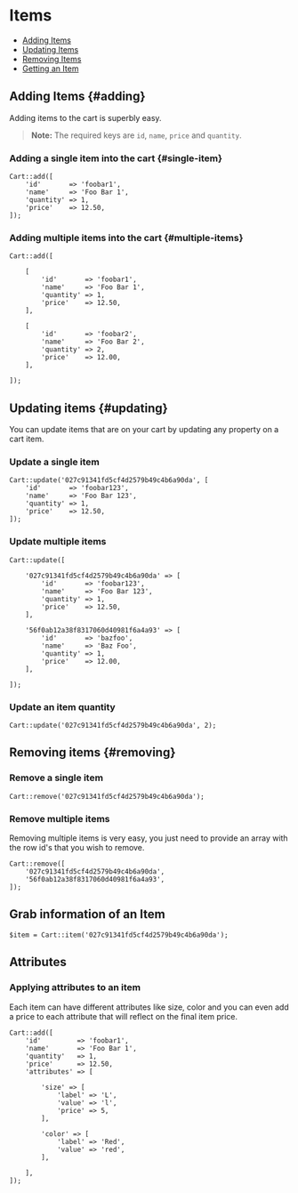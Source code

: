 # Items

- [Adding Items](#adding)
- [Updating Items](#updating)
- [Removing Items](#removing)
- [Getting an Item](#getting)

## Adding Items {#adding}

Adding items to the cart is superbly easy.

> **Note:** The required keys are `id`, `name`, `price` and `quantity`.

### Adding a single item into the cart {#single-item}

	Cart::add([
		'id'       => 'foobar1',
		'name'     => 'Foo Bar 1',
		'quantity' => 1,
		'price'    => 12.50,
	]);

### Adding multiple items into the cart {#multiple-items}

	Cart::add([

		[
			'id'       => 'foobar1',
			'name'     => 'Foo Bar 1',
			'quantity' => 1,
			'price'    => 12.50,
		],

		[
			'id'       => 'foobar2',
			'name'     => 'Foo Bar 2',
			'quantity' => 2,
			'price'    => 12.00,
		],

	]);



## Updating items {#updating}

You can update items that are on your cart by updating any property on a cart item.

### Update a single item

	Cart::update('027c91341fd5cf4d2579b49c4b6a90da', [
		'id'       => 'foobar123',
		'name'     => 'Foo Bar 123',
		'quantity' => 1,
		'price'    => 12.50,
	]);

### Update multiple items

	Cart::update([

		'027c91341fd5cf4d2579b49c4b6a90da' => [
			'id'       => 'foobar123',
			'name'     => 'Foo Bar 123',
			'quantity' => 1,
			'price'    => 12.50,
		],

		'56f0ab12a38f8317060d40981f6a4a93' => [
			'id'       => 'bazfoo',
			'name'     => 'Baz Foo',
			'quantity' => 1,
			'price'    => 12.00,
		],

	]);

### Update an item quantity

	Cart::update('027c91341fd5cf4d2579b49c4b6a90da', 2);


## Removing items {#removing}

### Remove a single item

	Cart::remove('027c91341fd5cf4d2579b49c4b6a90da');

### Remove multiple items

Removing multiple items is very easy, you just need to provide an array with the
row id's that you wish to remove.

	Cart::remove([
		'027c91341fd5cf4d2579b49c4b6a90da',
		'56f0ab12a38f8317060d40981f6a4a93',
	]);

## Grab information of an Item

	$item = Cart::item('027c91341fd5cf4d2579b49c4b6a90da');


## Attributes


### Applying attributes to an item

Each item can have different attributes like size, color and you can even add
a price to each attribute that will reflect on the final item price.

	Cart::add([
		'id'         => 'foobar1',
		'name'       => 'Foo Bar 1',
		'quantity'   => 1,
		'price'      => 12.50,
		'attributes' => [

			'size' => [
				'label' => 'L',
				'value' => 'l',
				'price' => 5,
			],

			'color' => [
				'label' => 'Red',
				'value' => 'red',
			],

		],
	]);
